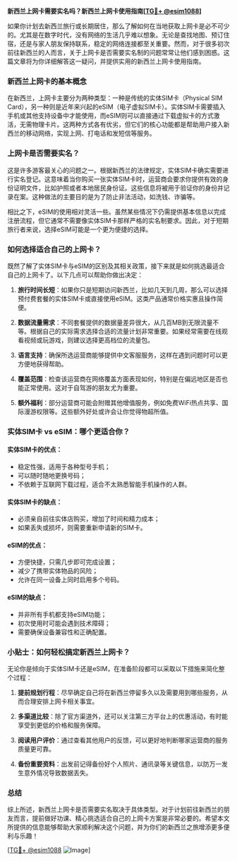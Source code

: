 **新西兰上网卡需要实名吗？新西兰上网卡使用指南[[TG💪+ @esim1088](https://t.me/s/esim1088)]**

如果你计划去新西兰旅行或长期居住，那么了解如何在当地获取上网卡是必不可少的。尤其是在数字时代，没有网络的生活几乎难以想象。无论是查找地图、预订住宿，还是与家人朋友保持联系，稳定的网络连接都至关重要。然而，对于很多初次前往新西兰的人而言，关于上网卡是否需要实名制的问题常常让他们感到困惑。这篇文章将为你详细解答这一疑问，并提供实用的新西兰上网卡使用指南。

### 新西兰上网卡的基本概念

在新西兰，上网卡主要分为两种类型：一种是传统的实体SIM卡（Physical SIM Card），另一种则是近年来兴起的eSIM（电子虚拟SIM卡）。实体SIM卡需要插入手机或其他支持设备中才能使用，而eSIM则可以直接通过下载虚拟卡的方式激活，无需物理卡片。这两种方式各有优劣，但它们的核心功能都是帮助用户接入新西兰的移动网络，实现上网、打电话和发短信等服务。

### 上网卡是否需要实名？

这是许多游客最关心的问题之一。根据新西兰的法律规定，实体SIM卡确实需要进行实名登记。这意味着当你购买一张实体SIM卡时，运营商会要求你提供有效的身份证明文件，比如护照或者本地居民身份证。这些信息将被用于验证你的身份并记录在案。这种做法的主要目的是为了防止非法活动，如洗钱、诈骗等。

相比之下，eSIM的使用相对灵活一些。虽然某些情况下仍需提供基本信息以完成注册流程，但它通常不需要像实体SIM卡那样严格的实名制要求。因此，对于短期旅行者来说，选择eSIM可能是一个更为便捷的选择。

### 如何选择适合自己的上网卡？

既然了解了实体SIM卡与eSIM的区别及其相关政策，接下来就是如何挑选最适合自己的上网卡了。以下几点可以帮助你做出决定：

1. **旅行时间长短**：如果你只是短期访问新西兰，比如几天到几周，那么可以选择预付费套餐的实体SIM卡或直接使用eSIM。这类产品通常价格实惠且操作简便。
   
2. **数据流量需求**：不同套餐提供的数据量差异很大，从几百MB到无限流量不等。根据自己的实际需求选择合适的流量计划非常重要。如果经常需要在线观看视频或玩游戏，则建议选择更高档位的流量包。

3. **语言支持**：确保所选运营商能够提供中文客服服务，这样在遇到问题时可以更方便地获得帮助。

4. **覆盖范围**：检查该运营商在网络覆盖方面表现如何，特别是在偏远地区是否也能正常使用。这对于自驾游的朋友尤为重要。

5. **额外福利**：部分运营商可能会附赠其他增值服务，例如免费WiFi热点共享、国际漫游权限等。这些额外好处或许会让你觉得物超所值。

### 实体SIM卡 vs eSIM：哪个更适合你？

#### 实体SIM卡的优点：
- 稳定性强，适用于各种型号手机；
- 可以随时随地更换号码；
- 不依赖于互联网下载过程，适合不太熟悉智能手机操作的人群。

#### 实体SIM卡的缺点：
- 必须亲自前往实体店购买，增加了时间和精力成本；
- 如果丢失或损坏，则需要重新申请新的SIM卡。

#### eSIM的优点：
- 方便快捷，只需几步即可完成设置；
- 减少了携带实体物品的风险；
- 允许在同一设备上同时启用多个号码。

#### eSIM的缺点：
- 并非所有手机都支持eSIM功能；
- 初次使用时可能会遇到技术障碍；
- 需要确保设备兼容性和正确配置。

### 小贴士：如何轻松搞定新西兰上网卡？

无论你是倾向于实体SIM卡还是eSIM，在准备阶段都可以采取以下措施来简化整个过程：

1. **提前规划行程**：尽早确定自己将在新西兰停留多久以及需要用到哪些服务，从而合理安排上网卡相关事宜。
   
2. **多渠道比较**：除了官方渠道外，还可以关注第三方平台上的优惠活动，有时能享受到更低的价格和服务保障。
   
3. **阅读用户评价**：通过查看其他用户的反馈，可以更好地判断哪家运营商的服务质量更可靠。
   
4. **备份重要资料**：出发前记得备份好个人照片、通讯录等关键信息，以防万一发生意外情况导致数据丢失。

### 总结

综上所述，新西兰上网卡是否需要实名取决于具体类型。对于计划前往新西兰的朋友而言，提前做好功课、精心挑选适合自己的上网卡方案是非常必要的。希望本文所提供的信息能够帮助大家顺利解决这个问题，并为你们的新西兰之旅增添更多便利与乐趣！

[[TG💪+ @esim1088](https://t.me/s/esim1088) ![Image](https://i.postimg.cc/4NQfJmqS/Snipaste-2025-05-13-00-14-12.png)]